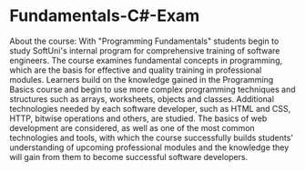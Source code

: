 # Fundamentals-C#-Exam
About the course: 
With "Programming Fundamentals" students begin to study SoftUni's internal program for comprehensive training of software engineers. The course examines fundamental concepts in programming, which are the basis for effective and quality training in professional modules. Learners build on the knowledge gained in the Programming Basics course and begin to use more complex programming techniques and structures such as arrays, worksheets, objects and classes. Additional technologies needed by each software developer, such as HTML and CSS, HTTP, bitwise operations and others, are studied. The basics of web development are considered, as well as one of the most common technologies and tools, with which the course successfully builds students' understanding of upcoming professional modules and the knowledge they will gain from them to become successful software developers.
